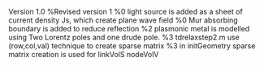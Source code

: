 Version 1.0
%Revised version 1
%0 light source is added as a sheet of current density Js, which create plane wave field 
%0 Mur absorbing boundary is added to reduce reflection
%2 plasmonic metal is modelled using Two Lorentz poles and one drude pole.
%3 tdrelaxstep2.m use (row,col,val) technique to create sparse matrix
%3 in initGeometry sparse matrix creation is used for linkVolS nodeVolV
